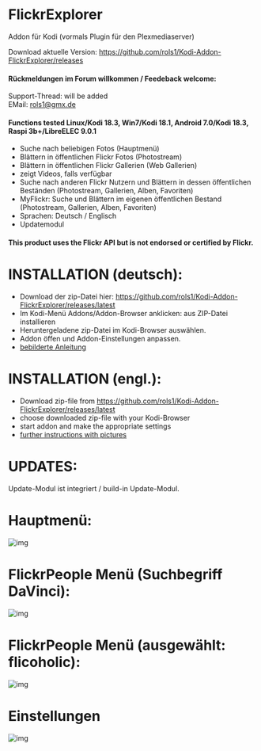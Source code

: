 FlickrExplorer
==============
Addon für Kodi (vormals Plugin für den Plexmediaserver)

Download aktuelle Version: https://github.com/rols1/Kodi-Addon-FlickrExplorer/releases

#### Rückmeldungen im Forum willkommen / Feedeback welcome:
Support-Thread: will be added <br>
EMail: rols1@gmx.de 
  
#### Functions tested Linux/Kodi 18.3, Win7/Kodi 18.1, Android 7.0/Kodi 18.3, Raspi 3b+/LibreELEC 9.0.1 

- Suche nach beliebigen Fotos (Hauptmenü)
- Blättern in öffentlichen Flickr Fotos (Photostream)
- Blättern in öffentlichen Flickr Gallerien (Web Gallerien)
- zeigt Videos, falls verfügbar
- Suche nach anderen Flickr Nutzern und Blättern in dessen öffentlichen Beständen (Photostream, Gallerien, Alben, Favoriten)
- MyFlickr: Suche und Blättern im eigenen öffentlichen Bestand (Photostream, Gallerien, Alben, Favoriten)
- Sprachen: Deutsch / Englisch
- Updatemodul

#### This product uses the Flickr API but is not endorsed or certified by Flickr.

INSTALLATION (deutsch):
=================== 
- Download der zip-Datei hier: https://github.com/rols1/Kodi-Addon-FlickrExplorer/releases/latest
- Im Kodi-Menü Addons/Addon-Browser anklicken: aus ZIP-Datei installieren
- Heruntergeladene zip-Datei im Kodi-Browser auswählen.
- Addon öffen und Addon-Einstellungen anpassen.
- [bebilderte Anleitung](https://www.kodinerds.net/index.php/Thread/14234-Wie-installiert-man-Addons-die-nicht-über-den-Addon-Browser-verfügbar-sind/?page=Thread&threadID=14234)

INSTALLATION (engl.):
===================  
- Download zip-file from https://github.com/rols1/Kodi-Addon-FlickrExplorer/releases/latest
- choose downloaded zip-file with your Kodi-Browser
- start addon and make the appropriate settings
- [further instructions with pictures](https://kodi.wiki/view/HOW-TO:Install_add-ons_from_zip_files) 


UPDATES:
===================  
Update-Modul ist integriert / build-in Update-Modul.
 
 Hauptmenü:
===================  
![img](https://discourse-cdn-sjc1.com/plex/uploads/default/original/3X/7/0/701551f9e411b99e20e743c017060564c55415e1.png)

FlickrPeople Menü (Suchbegriff DaVinci):
===================  
![img](https://discourse-cdn-sjc1.com/plex/uploads/default/optimized/3X/9/5/95f8d88e5df1d201b3caa8e71d520f7c4f42f384_1_690x160.png)  

FlickrPeople Menü (ausgewählt: flicoholic):
===================  
![img](https://discourse-cdn-sjc1.com/plex/uploads/default/optimized/3X/2/3/239fd1256b08408e22719ff9f8df32607c6eaefd_1_690x171.png)

Einstellungen
===================  
![img](https://discourse-cdn-sjc1.com/plex/uploads/default/optimized/3X/b/c/bcec309ee562bbf3997107bf4ad3de9d6a166f43_1_536x500.png)



